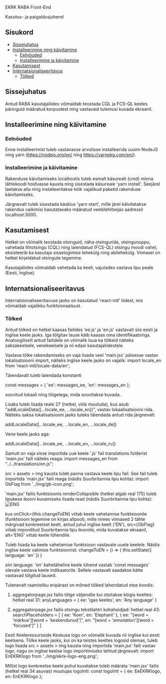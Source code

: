 EKRK RABA Front-End

Kasutus- ja paigaldusjuhend

## Sisukord

- [Sissejuhatus](#sissejuhatus)
- [Installeerimine ning käivitamine](#installeerimine-ning-käivitamine)
  - [Eelnõuded](#eelnõuded)
  - [Installeerimine ja käivitamine](#installeerimine-ja-käivitamine) 
- [Kasutamisest](#kasutamisest)
- [Internatsionaliseeritavus](#internatsionaliseeritavus)
  - [Tõlked](#tõlked)

## Sissejuhatus

Antud RABA kasutajaliides võimaldab teostada CQL ja FCS-QL keeles päringuid määratud korpustest ning vastavaid tulemusi kuvada ekraanil. 

## Installeerimine ning käivitamine

### Eelnõuded

Enne installeerimist tuleb vastavasse arvutisse installeerida uusim NodeJS ning yarn (https://nodejs.org/en/ ning https://yarnpkg.com/en/).

### Installeerimine ja käivitamine

Rakenduse käivitamiseks localhostis tuleb esmalt käsurealt (cmd) minna lähtekoodi hoidvasse kausta ning sisestada käsureale 'yarn install'. Seejärel laetakse alla ning installeeritakse kõik vajalikud paketid rakenduse käivitamiseks.

Järgnevalt tuleb sisestada käsklus 'yarn start', mille järel käivitatakse rakendus vaikimisi kasutatavaks määratud veebilehitsejas aadressil localhost:3000.

## Kasutamisest

Hetkel on võimalik teostada otsinguid, näha otsingurida, otsingunuppu, vahetada lihtotsingu (CQL) ning laiendatud (FCS-QL) otsingu moodi vahel, eksisteerib ka kasutaja sisselogimise lehekülg ning abilehekülg. Viimasel on hetkel kirjeldatud otsingute tegemine.

Kasutajaliides võimaldab vahetada ka keeli, vajutades vastava lipu peale (Eesti, Inglise).

## Internatsionaliseeritavus

Internatsionaliseeritavuse jaoks on kasutatud 'react-intl' liidest, mis võimaldab vajalikku funktsionaalsust.

### Tõlked

Antud tõlked on hetkel kaasas failides 'ee.js' ja 'en.js' vastavalt siis eesti ja inglise keele jaoks. Iga tõlgitav lause käib kaasas oma identifikaatoriga. Analoogiliselt antud failidele on võimalik luua ka tõlkeid näiteks saksakeelsele, venekeelsele ja nii edasi kasutajaliidestele.

Vastava tõlke rakendamiseks on vaja lisada veel 'main.jsx' päisesse vastav lokalisatsiooni import, näiteks inglise keele jaoks on vajalik:
import locale_en from 'react-intl/locale-data/en';

Täiendavalt tuleb laiendada konstanti 

const messages = {
    'ee': messages_ee,
    'en': messages_en
};

soovitud lokaali ning tõlgetega, mida soovitakse kuvada. 

Lisaks tuleb lisada reale 27 (hetkel, võib muutuda), kus asub "addLocaleData([...locale_ee, ...locale_en])", vastav lokaalisatsiooni rida. Näiteks saksa lokalisatsiooni jaoks tuleks täiendada antud rida järgnevalt:

addLocaleData([...locale_ee, ...locale_en, ...locale_de])

Vene keele jaoks aga:

addLocaleData([...locale_ee, ...locale_en, ...locale_ru])

Samuti on vaja sisse importida uue keele '.js' fail translations folderist 'main.jsx' faili näiteks reaga:
import messages_en from "../../translations/en.js";

src > assets > img kausta tuleb panna vastava keele lipu fail. See fail tuleb importida 'main.jsx' faili reaga (näidis Suurbritannia lipu kohta):
import GbFlag from '../img/gb-icon.png';

'main.jsx' failis funktsioonis renderCollapsible (hetkel algab real 175) tuleb lipukese ikooni kuvamiseks lisada read (näidis Suurbritannia lipu kohta):
  <a className='nav-item navbar-brand' tabIndex='-1' onClick={this.changeToEN}>
    <img className='ico' src={GbFlag} alt='ENG' />
  </a>

kus onClick={this.changeToEN} viitab keele vahetamise funktsioonile (funktsiooni tegemine on kirjas allpool), mille nimes viimased 2 tähte märgivad konkreetset keelt, antud juhul inglise keelt ('EN'),
src={GbFlag} viitab imporditud Suurbritannia lipu ikoonile, mida kuvatakse ekraanil,
alt='ENG' viitab keele lühendile.

Tuleb lisada ka keele vahetamise funktsioon vastavale uuele keelele. Näidis inglise keele valimise funktsioonist:
changeToEN = () => {
  this.setState({
    language: 'en'
  })
}

siin language: 'en' kahetäheline keele lühend vastab 'const messages' olevale vastava keele indikaatorile. Sellele vastavalt saadakse kätte vastavad tõlgitud laused.

Tulenevalt raamistiku eripärast on mõned tõlked lahendatud otse koodis:
1. aggregatorpage.jsx failis tõlge väljendile kui otsitakse kõigis keeltes:
  hetkel real 31:
  	anyLanguages = {
      ee: 'igas keeles',
      en: 'Any language'
    }

2. aggregatorpage.jsx failis otsingu tekstilahtri kohahoidjad:
  hetkel real 43:
    searchPlaceholders = [
      {
        ee: 'Koer',
        en: 'Elephant'
      },
      {
        ee: "[word = 'märkus'][word = 'keskendunud']",
        en: "[word = 'annotation'][word = 'focused']"
      }
    ]

Eesti Keeleressursside Keskuse logo on võimalik kuvada nii inglise kui eesti keelsena. Tõlke keele jaoks, kui on ka teistes keeltes logosid olemas, tuleb logo lisada src > assets > img kausta ning importida 'main.jsx' faili vastav logo, nagu on inglise keelse logo importimiseks tehtud järgnevalt:
import EnEKRKlogo from '../img/ekrk-logo-eng.png';

Millist logo konkreetse keele puhul kuvatakse tuleb määrata 'main.jsx' failis (hetkel real 34 asuvas) muutujas logoIntl:
const logoIntl = {
  ee: EeEKRKlogo,
  en: EnEKRKlogo
};